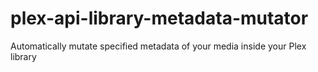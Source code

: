# plex-api-library-metadata-mutator
Automatically mutate specified metadata of your media inside your Plex library
